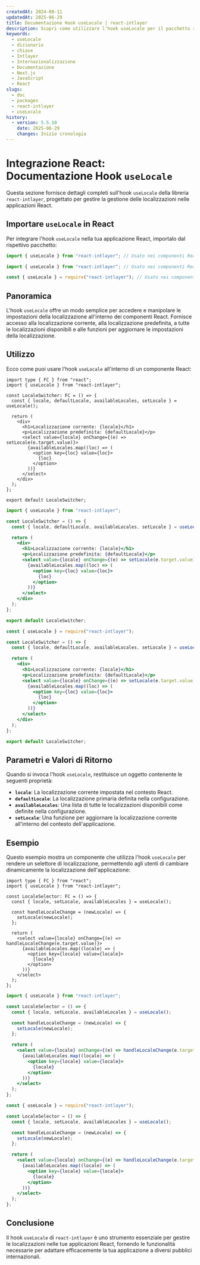 ```yaml
---
createdAt: 2024-08-11
updatedAt: 2025-06-29
title: Documentazione Hook useLocale | react-intlayer
description: Scopri come utilizzare l'hook useLocale per il pacchetto react-intlayer
keywords:
  - useLocale
  - dizionario
  - chiave
  - Intlayer
  - Internazionalizzazione
  - Documentazione
  - Next.js
  - JavaScript
  - React
slugs:
  - doc
  - packages
  - react-intlayer
  - useLocale
history:
  - version: 5.5.10
    date: 2025-06-29
    changes: Inizio cronologia
---
```


# Integrazione React: Documentazione Hook `useLocale`

Questa sezione fornisce dettagli completi sull'hook `useLocale` della libreria `react-intlayer`, progettato per gestire la gestione delle localizzazioni nelle applicazioni React.

## Importare `useLocale` in React

Per integrare l'hook `useLocale` nella tua applicazione React, importalo dal rispettivo pacchetto:

```typescript codeFormat="typescript"
import { useLocale } from "react-intlayer"; // Usato nei componenti React per la gestione della localizzazione
```

```javascript codeFormat="esm"
import { useLocale } from "react-intlayer"; // Usato nei componenti React per la gestione della localizzazione
```

```javascript codeFormat="commonjs"
const { useLocale } = require("react-intlayer"); // Usato nei componenti React per la gestione della localizzazione
```

## Panoramica

L'hook `useLocale` offre un modo semplice per accedere e manipolare le impostazioni della localizzazione all'interno dei componenti React. Fornisce accesso alla localizzazione corrente, alla localizzazione predefinita, a tutte le localizzazioni disponibili e alle funzioni per aggiornare le impostazioni della localizzazione.

## Utilizzo

Ecco come puoi usare l'hook `useLocale` all'interno di un componente React:

```tsx fileName="src/components/LocaleSwitcher.tsx" codeFormat="typescript"
import type { FC } from "react";
import { useLocale } from "react-intlayer";

const LocaleSwitcher: FC = () => {
  const { locale, defaultLocale, availableLocales, setLocale } = useLocale();

  return (
    <div>
      <h1>Localizzazione corrente: {locale}</h1>
      <p>Localizzazione predefinita: {defaultLocale}</p>
      <select value={locale} onChange={(e) => setLocale(e.target.value)}>
        {availableLocales.map((loc) => (
          <option key={loc} value={loc}>
            {loc}
          </option>
        ))}
      </select>
    </div>
  );
};

export default LocaleSwitcher;
```

```jsx fileName="src/components/LocaleSwitcher.mjx" codeFormat="esm"
import { useLocale } from "react-intlayer";

const LocaleSwitcher = () => {
  const { locale, defaultLocale, availableLocales, setLocale } = useLocale();

  return (
    <div>
      <h1>Localizzazione corrente: {locale}</h1>
      <p>Localizzazione predefinita: {defaultLocale}</p>
      <select value={locale} onChange={(e) => setLocale(e.target.value)}>
        {availableLocales.map((loc) => (
          <option key={loc} value={loc}>
            {loc}
          </option>
        ))}
      </select>
    </div>
  );
};

export default LocaleSwitcher;
```

```jsx fileName="src/components/LocaleSwitcher.csx" codeFormat="commonjs"
const { useLocale } = require("react-intlayer");

const LocaleSwitcher = () => {
  const { locale, defaultLocale, availableLocales, setLocale } = useLocale();

  return (
    <div>
      <h1>Localizzazione corrente: {locale}</h1>
      <p>Localizzazione predefinita: {defaultLocale}</p>
      <select value={locale} onChange={(e) => setLocale(e.target.value)}>
        {availableLocales.map((loc) => (
          <option key={loc} value={loc}>
            {loc}
          </option>
        ))}
      </select>
    </div>
  );
};

export default LocaleSwitcher;
```

## Parametri e Valori di Ritorno

Quando si invoca l'hook `useLocale`, restituisce un oggetto contenente le seguenti proprietà:

- **`locale`**: La localizzazione corrente impostata nel contesto React.
- **`defaultLocale`**: La localizzazione primaria definita nella configurazione.
- **`availableLocales`**: Una lista di tutte le localizzazioni disponibili come definite nella configurazione.
- **`setLocale`**: Una funzione per aggiornare la localizzazione corrente all'interno del contesto dell'applicazione.

## Esempio

Questo esempio mostra un componente che utilizza l'hook `useLocale` per rendere un selettore di localizzazione, permettendo agli utenti di cambiare dinamicamente la localizzazione dell'applicazione:

```tsx fileName="src/components/LocaleSelector.tsx" codeFormat="typescript"
import type { FC } from "react";
import { useLocale } from "react-intlayer";

const LocaleSelector: FC = () => {
  const { locale, setLocale, availableLocales } = useLocale();

  const handleLocaleChange = (newLocale) => {
    setLocale(newLocale);
  };

  return (
    <select value={locale} onChange={(e) => handleLocaleChange(e.target.value)}>
      {availableLocales.map((locale) => (
        <option key={locale} value={locale}>
          {locale}
        </option>
      ))}
    </select>
  );
};
```

```jsx fileName="src/components/LocaleSelector.mjx" codeFormat="esm"
import { useLocale } from "react-intlayer";

const LocaleSelector = () => {
  const { locale, setLocale, availableLocales } = useLocale();

  const handleLocaleChange = (newLocale) => {
    setLocale(newLocale);
  };

  return (
    <select value={locale} onChange={(e) => handleLocaleChange(e.target.value)}>
      {availableLocales.map((locale) => (
        <option key={locale} value={locale}>
          {locale}
        </option>
      ))}
    </select>
  );
};
```

```jsx fileName="src/components/LocaleSelector.csx" codeFormat="commonjs"
const { useLocale } = require("react-intlayer");

const LocaleSelector = () => {
  const { locale, setLocale, availableLocales } = useLocale();

  const handleLocaleChange = (newLocale) => {
    setLocale(newLocale);
  };

  return (
    <select value={locale} onChange={(e) => handleLocaleChange(e.target.value)}>
      {availableLocales.map((locale) => (
        <option key={locale} value={locale}>
          {locale}
        </option>
      ))}
    </select>
  );
};
```

## Conclusione

Il hook `useLocale` di `react-intlayer` è uno strumento essenziale per gestire le localizzazioni nelle tue applicazioni React, fornendo le funzionalità necessarie per adattare efficacemente la tua applicazione a diversi pubblici internazionali.
